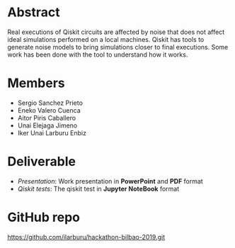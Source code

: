 # Abstract
Real executions of Qiskit circuits are affected by noise that does not affect ideal simulations performed on a local machines. Qiskit has tools to generate noise models to bring simulations closer to final executions. Some work has been done with the tool to understand how it works.

# Members
- Sergio Sanchez Prieto 
- Eneko Valero Cuenca
- Aitor Piris Caballero
- Unai Elejaga Jimeno
- Iker Unai Larburu Enbiz

# Deliverable
- *Presentation*: Work presentation in **PowerPoint** and **PDF** format
- *Qiskit tests*: The qiskit test in **Jupyter NoteBook** format

# GitHub repo
https://github.com/ilarburu/hackathon-bilbao-2019.git
